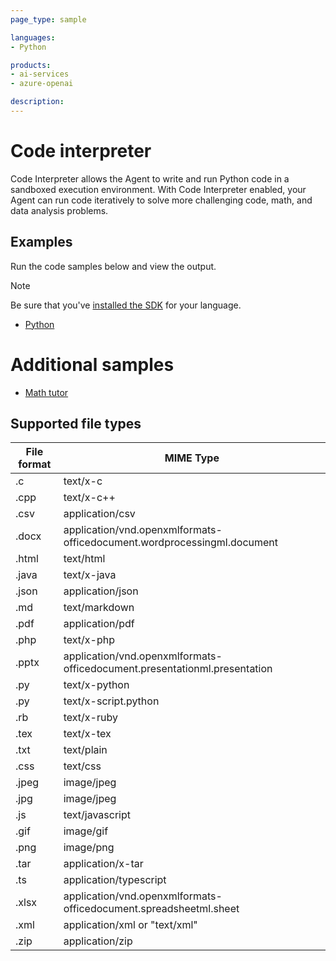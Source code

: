 ```yaml
---
page_type: sample

languages:
- Python

products:
- ai-services
- azure-openai

description:
---
```


# Code interpreter 
Code Interpreter allows the Agent to write and run Python code in a sandboxed execution environment. With Code Interpreter enabled, your Agent can run code iteratively to solve more challenging code, math, and data analysis problems.


## Examples

Run the code samples below and view the output. 

>[!NOTE]
> Be sure that you've [installed the SDK](../README.md#install-the-sdk-package) for your language.

* [Python](./python-code-interpreter.py)

# Additional samples

* [Math tutor](https://github.com/openai/openai-cookbook/blob/main/examples/data/oai_docs/tool-code-interpreter.txt)


## Supported file types

|File format|MIME Type|
|---|---|
|.c| text/x-c |
|.cpp|text/x-c++ |
|.csv|application/csv|
|.docx|application/vnd.openxmlformats-officedocument.wordprocessingml.document|
|.html|text/html|
|.java|text/x-java|
|.json|application/json|
|.md|text/markdown|
|.pdf|application/pdf|
|.php|text/x-php|
|.pptx|application/vnd.openxmlformats-officedocument.presentationml.presentation|
|.py|text/x-python|
|.py|text/x-script.python|
|.rb|text/x-ruby|
|.tex|text/x-tex|
|.txt|text/plain|
|.css|text/css|
|.jpeg|image/jpeg|
|.jpg|image/jpeg|
|.js|text/javascript|
|.gif|image/gif|
|.png|image/png|
|.tar|application/x-tar|
|.ts|application/typescript|
|.xlsx|application/vnd.openxmlformats-officedocument.spreadsheetml.sheet|
|.xml|application/xml or "text/xml"|
|.zip|application/zip|